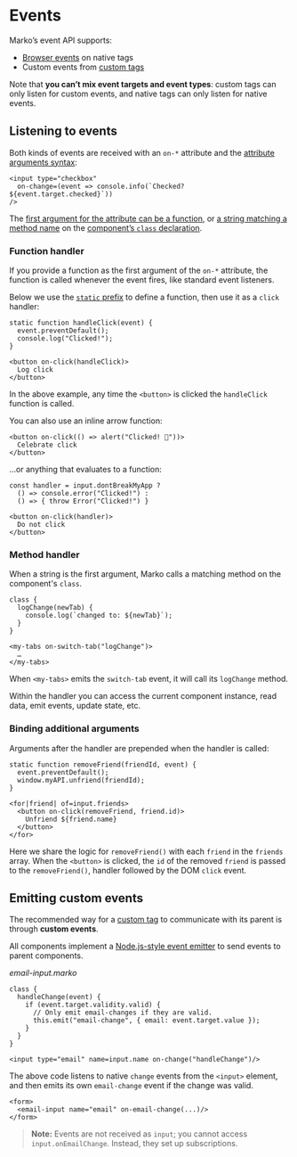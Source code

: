 # Events

Marko’s event API supports:

- [Browser events](https://developer.mozilla.org/en-US/docs/Web/API/Document_Object_Model/Events) on native tags
- Custom events from [custom tags](./custom-tags.md)

Note that **you can’t mix event targets and event types**: custom tags can only listen for custom events, and native tags can only listen for native events.

## Listening to events

Both kinds of events are received with an `on-*` attribute and the [attribute arguments syntax](./syntax.md#arguments):

```marko
<input type="checkbox" 
  on-change=(event => console.info(`Checked? ${event.target.checked}`))
/>
```

The [first argument for the attribute can be a function](#function-handler), or [a string matching a method name](#method-handler) on the [component’s `class` declaration](./class-components.md).

### Function handler

If you provide a function as the first argument of the `on-*` attribute, the function is called whenever the event fires, like standard event listeners.

Below we use the [`static` prefix](./syntax.md#static-javascript) to define a function, then use it as a `click` handler:

```marko
static function handleClick(event) {
  event.preventDefault();
  console.log("Clicked!");
}

<button on-click(handleClick)>
  Log click
</button>
```

In the above example, any time the `<button>` is clicked the `handleClick` function is called.

You can also use an inline arrow function:

```marko
<button on-click(() => alert("Clicked! 🎉"))>
  Celebrate click
</button>
```

…or anything that evaluates to a function:

```marko
const handler = input.dontBreakMyApp ?
  () => console.error("Clicked!") :
  () => { throw Error("Clicked!") }

<button on-click(handler)>
  Do not click
</button>
```

### Method handler

When a string is the first argument, Marko calls a matching method on the component's `class`.

```marko
class {
  logChange(newTab) {
    console.log(`changed to: ${newTab}`);
  }
}

<my-tabs on-switch-tab("logChange")>
  …
</my-tabs>
```

When `<my-tabs>` emits the `switch-tab` event, it will call its `logChange` method.

Within the handler you can access the current component instance, read data, emit events, update state, etc.

### Binding additional arguments

Arguments after the handler are prepended when the handler is called:

```marko
static function removeFriend(friendId, event) {
  event.preventDefault();
  window.myAPI.unfriend(friendId);
}

<for|friend| of=input.friends>
  <button on-click(removeFriend, friend.id)>
    Unfriend ${friend.name}
  </button>
</for>
```

Here we share the logic for `removeFriend()` with each `friend` in the `friends` array. When the `<button>` is clicked, the `id` of the removed `friend` is passed to the `removeFriend()`, handler followed by the DOM `click` event.

## Emitting custom events

The recommended way for a [custom tag](./custom-tags.md) to communicate with its parent is through **custom events**.

All components implement a [Node.js-style event emitter](https://nodejs.org/api/events.html#events_class_eventemitter) to send events to parent components.

_email-input.marko_

```marko
class {
  handleChange(event) {
    if (event.target.validity.valid) {
      // Only emit email-changes if they are valid.
      this.emit("email-change", { email: event.target.value });
    }
  }
}

<input type="email" name=input.name on-change("handleChange")/>
```

The above code listens to native `change` events from the `<input>` element, and then emits its own `email-change` event if the change was valid.

```marko
<form>
  <email-input name="email" on-email-change(...)/>
</form>
```

> **Note:** Events are not received as `input`; you cannot access `input.onEmailChange`. Instead, they set up subscriptions.
